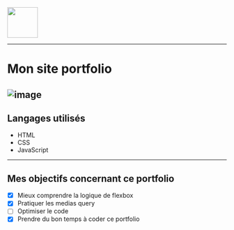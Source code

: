 <img src="![YC-Icone](https://user-images.githubusercontent.com/97635006/210299787-2bbbad36-bb5a-4de9-8fa9-f7de8bfc8d65.png)" width="70" height="70" />

---
# Mon site portfolio
![image](https://user-images.githubusercontent.com/97635006/210194444-8233cdd2-7750-4cac-b218-762b56d00348.png)
---
## Langages utilisés
- HTML
- CSS
- JavaScript
---
## Mes objectifs concernant ce portfolio
- [x] Mieux comprendre la logique de flexbox
- [x] Pratiquer les medias query
- [ ] Optimiser le code
- [x] Prendre du bon temps à coder ce portfolio
